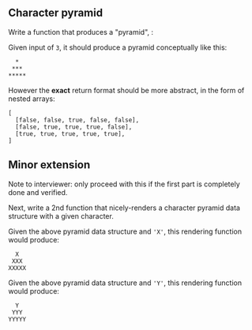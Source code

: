 ## Character pyramid

Write a function that produces a "pyramid", :

Given input of `3`, it should produce a pyramid conceptually like this:

```
  *
 ***
*****
```

However the **exact** return format should be more abstract, in the form of nested arrays:

```
[
  [false, false, true, false, false],
  [false, true, true, true, false],
  [true, true, true, true, true],
]
```

## Minor extension

Note to interviewer: only proceed with this if the first part is completely done and verified.

Next, write a 2nd function that nicely-renders a character pyramid data structure with a given character.

Given the above pyramid data structure and `'X'`, this rendering function would produce:

```
  X
 XXX
XXXXX
```

Given the above pyramid data structure and `'Y'`, this rendering function would produce:

```
  Y
 YYY
YYYYY
```

